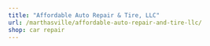 ```yaml
---
title: "Affordable Auto Repair & Tire, LLC"
url: /marthasville/affordable-auto-repair-and-tire-llc/
shop: car repair
---
```

